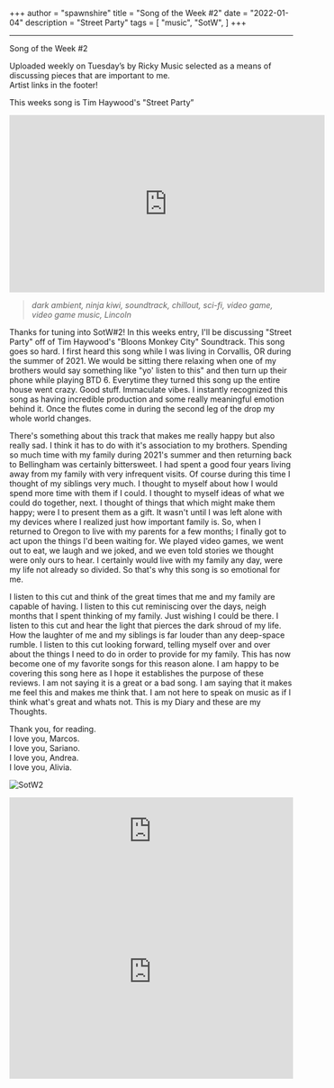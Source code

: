 +++
author = "spawnshire"
title = "Song of the Week #2"
date = "2022-01-04"
description = "Street Party"
tags = [
    "music", "SotW",
]
+++
***
Song of the Week #2
  
Uploaded weekly on Tuesday’s by Ricky 
Music selected as a means of discussing pieces that are important to me.  
Artist links in the footer!  

This weeks song is Tim Haywood's "Street Party”
  
<iframe width="560" height="315" src="https://www.youtube.com/embed/u9n-6ZDGUBs" title="YouTube video player" frameborder="0" allow="accelerometer; autoplay; clipboard-write; encrypted-media; gyroscope; picture-in-picture" allowfullscreen></iframe>

> *dark ambient, ninja kiwi, soundtrack, chillout, sci-fi, video game, video game music, Lincoln*
  
Thanks for tuning into SotW#2! In this weeks entry, I'll be discussing "Street Party" off of Tim Haywood's "Bloons Monkey City" Soundtrack. This song goes so hard. I first heard this song while I was living in Corvallis, OR during the summer of 2021. We would be sitting there relaxing when one of my brothers would say something like "yo' listen to this" and then turn up their phone while playing BTD 6. Everytime they turned this song up the entire house went crazy. Good stuff. Immaculate vibes. I instantly recognized this song as having incredible production and some really meaningful emotion behind it. Once the flutes come in during the second leg of the drop my whole world changes.
  
There's something about this track that makes me really happy but also really sad. I think it has to do with it's association to my brothers. Spending so much time with my family during 2021's summer and then returning back to Bellingham was certainly bittersweet. I had spent a good four years living away from my family with very infrequent visits. Of course during this time I thought of my siblings very much. I thought to myself about how I would spend more time with them if I could. I thought to myself ideas of what we could do together, next. I thought of things that which might make them happy; were I to present them as a gift. It wasn't until I was left alone with my devices where I realized just how important family is. So, when I returned to Oregon to live with my parents for a few months; I finally got to act upon the things I'd been waiting for. We played video games, we went out to eat, we laugh and we joked, and we even told stories we thought were only ours to hear. I certainly would live with my family any day, were my life not already so divided. So that's why this song is so emotional for me.
  
I listen to this cut and think of the great times that me and my family are capable of having. I listen to this cut reminiscing over the days, neigh months that I spent thinking of my family. Just wishing I could be there. I listen to this cut and hear the light that pierces the dark shroud of my life. How the laughter of me and my siblings is far louder than any deep-space rumble. I listen to this cut looking forward, telling myself over and over about the things I need to do in order to provide for my family. This has now become one of my favorite songs for this reason alone. I am happy to be covering this song here as I hope it establishes the purpose of these reviews. I am not saying it is a great or a bad song. I am saying that it makes me feel this and makes me think that. I am not here to speak on music as if I think what's great and whats not. This is my Diary and these are my Thoughts.
  
Thank you, for reading.  
I love you, Marcos.  
I love you, Sariano.  
I love you, Andrea.  
I love you, Alivia.  
  
![SotW2](/bmc.jpeg)

<iframe style="border: 0; width: 100%; height: 120px;" src="https://bandcamp.com/EmbeddedPlayer/album=110683350/size=large/bgcol=ffffff/linkcol=de270f/tracklist=false/artwork=small/transparent=true/" seamless><a href="https://timhaywood.bandcamp.com/album/bloons-monkey-city-official-soundtrack">Bloons Monkey City Official Soundtrack by Tim Haywood</a></iframe>
  
<iframe src="https://open.spotify.com/embed/album/3XFtbNSatjhrBupJd6FqxL?utm_source=generator" width="100%" height="380" frameBorder="0" allowfullscreen="" allow="autoplay; clipboard-write; encrypted-media; fullscreen; picture-in-picture"></iframe>